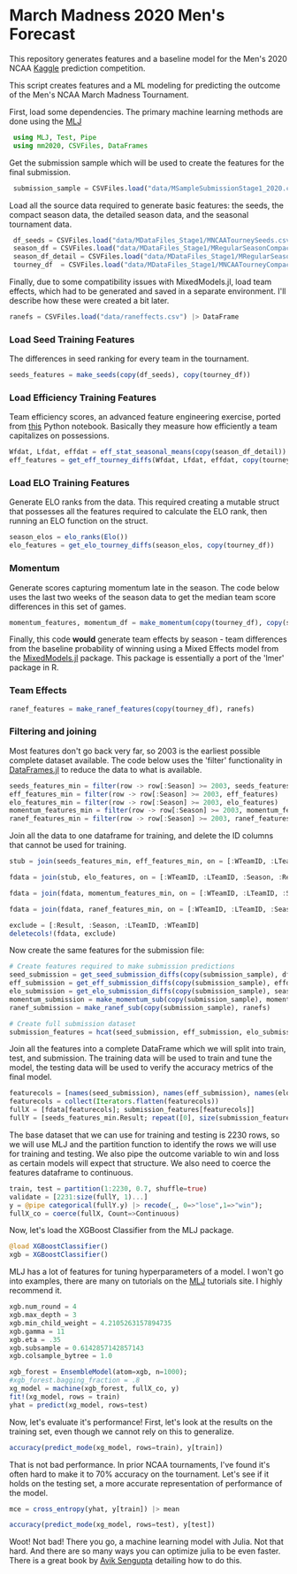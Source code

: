  # March Madness 2020 Men's Forecast

This repository generates features and a baseline model for the Men's 2020 NCAA [Kaggle](https://www.kaggle.com/c/google-cloud-ncaa-march-madness-2020-division-1-mens-tournament) prediction competition.

This script creates features and a ML modeling for predicting the outcome of the Men's NCAA March Madness Tournament.

First, load some dependencies. The primary machine learning methods are done using the [MLJ](https://github.com/alan-turing-institute/MLJ.jl)

```julia
 using MLJ, Test, Pipe
 using mm2020, CSVFiles, DataFrames
```

 Get the submission sample which will be used to create the features for the final submission.

```julia
 submission_sample = CSVFiles.load("data/MSampleSubmissionStage1_2020.csv") |> DataFrame
```

Load all the source data required to generate basic features: the seeds, the compact season data, the detailed season data, and the seasonal tournament data.

```julia
 df_seeds = CSVFiles.load("data/MDataFiles_Stage1/MNCAATourneySeeds.csv") |> DataFrame
 season_df = CSVFiles.load("data/MDataFiles_Stage1/MRegularSeasonCompactResults.csv") |> DataFrame
 season_df_detail = CSVFiles.load("data/MDataFiles_Stage1/MRegularSeasonDetailedResults.csv") |> DataFrame
 tourney_df  = CSVFiles.load("data/MDataFiles_Stage1/MNCAATourneyCompactResults.csv") |> DataFrame
```

Finally, due to some compatibility issues with MixedModels.jl, load team effects, which had to be generated and saved in a separate environment. I'll describe how these were created a bit later.

 ```julia
 ranefs = CSVFiles.load("data/raneffects.csv") |> DataFrame
```

### Load Seed Training Features

The differences in seed ranking for every team in the tournament.

```julia
seeds_features = make_seeds(copy(df_seeds), copy(tourney_df))
```

### Load Efficiency Training Features

Team efficiency scores, an advanced feature engineering exercise, ported from [this](https://www.kaggle.com/lnatml/feature-engineering-with-advanced-stats) Python notebook. Basically they measure how efficiently a team capitalizes on possessions.

```julia
Wfdat, Lfdat, effdat = eff_stat_seasonal_means(copy(season_df_detail))
eff_features = get_eff_tourney_diffs(Wfdat, Lfdat, effdat, copy(tourney_df))
```

### Load ELO Training Features

Generate ELO ranks from the data. This required creating a mutable struct that possesses all the features required to calculate the ELO rank, then running an ELO function on the struct.

```julia
season_elos = elo_ranks(Elo())
elo_features = get_elo_tourney_diffs(season_elos, copy(tourney_df))
```

### Momentum

Generate scores capturing momentum late in the season. The code below uses the last two weeks of the season data to get the median team score differences in this set of games.

```julia
momentum_features, momentum_df = make_momentum(copy(tourney_df), copy(season_df))
```

Finally, this code **would** generate team effects by season - team differences from the baseline probability of winning using a Mixed Effects model from the [MixedModels.jl](https://github.com/JuliaStats/MixedModels.jl) package. This package is essentially a port of the 'lmer' package in R.

### Team Effects
```julia
ranef_features = make_ranef_features(copy(tourney_df), ranefs)
```

### Filtering and joining

Most features don't go back very far, so 2003 is the earliest possible complete dataset available. The code below uses the 'filter' functionality in [DataFrames.jl](https://github.com/JuliaData/DataFrames.jl) to reduce the data to what is available.

```julia
seeds_features_min = filter(row -> row[:Season] >= 2003, seeds_features)
eff_features_min = filter(row -> row[:Season] >= 2003, eff_features)
elo_features_min = filter(row -> row[:Season] >= 2003, elo_features)
momentum_features_min = filter(row -> row[:Season] >= 2003, momentum_features)
ranef_features_min = filter(row -> row[:Season] >= 2003, ranef_features)
```

Join all the data to one dataframe for training, and delete the ID columns that cannot be used for training.

```julia
stub = join(seeds_features_min, eff_features_min, on = [:WTeamID, :LTeamID, :Season, :Result], kind = :left);

fdata = join(stub, elo_features, on = [:WTeamID, :LTeamID, :Season, :Result], kind = :left);

fdata = join(fdata, momentum_features_min, on = [:WTeamID, :LTeamID, :Season, :Result], kind = :left);

fdata = join(fdata, ranef_features_min, on = [:WTeamID, :LTeamID, :Season, :Result], kind = :left);

exclude = [:Result, :Season, :LTeamID, :WTeamID]
deletecols!(fdata, exclude)
```

Now create the same features for the submission file:

```julia
# Create features required to make submission predictions
seed_submission = get_seed_submission_diffs(copy(submission_sample), df_seeds)
eff_submission = get_eff_submission_diffs(copy(submission_sample), effdat) #see above
elo_submission = get_elo_submission_diffs(copy(submission_sample), season_elos)
momentum_submission = make_momentum_sub(copy(submission_sample), momentum_df)
ranef_submission = make_ranef_sub(copy(submission_sample), ranefs)

# Create full submission dataset
submission_features = hcat(seed_submission, eff_submission, elo_submission, momentum_submission, ranef_submission)

```

 Join all the features into a complete DataFrame which we will split into train, test, and submission. The training data will be used to train and tune the model, the testing data will be used to verify the accuracy metrics of the final model.

```julia
featurecols = [names(seed_submission), names(eff_submission), names(elo_submission), names(momentum_submission), names(ranef_submission)]
featurecols = collect(Iterators.flatten(featurecols))
fullX = [fdata[featurecols]; submission_features[featurecols]]
fullY = [seeds_features_min.Result; repeat([0], size(submission_features, 1))]
```

The base dataset that we can use for training and testing is 2230 rows, so we will use MLJ and the partition function to identify the rows we will use for training and testing. We also pipe the outcome variable to win and loss as certain models will expect that structure. We also need to coerce the features dataframe to continuous.

```julia
train, test = partition(1:2230, 0.7, shuffle=true)
validate = [2231:size(fullY, 1)...]
y = @pipe categorical(fullY.y) |> recode(_, 0=>"lose",1=>"win");
fullX_co = coerce(fullX, Count=>Continuous)
```

Now, let's load the XGBoost Classifier from the MLJ package.

```julia
@load XGBoostClassifier()
xgb = XGBoostClassifier()
```

MLJ has a lot of features for tuning hyperparameters of a model. I won't go into examples, there are many on tutorials on the [MLJ](https://alan-turing-institute.github.io/MLJTutorials/) tutorials site. I highly recommend it.

```julia
xgb.num_round = 4
xgb.max_depth = 3
xgb.min_child_weight = 4.2105263157894735
xgb.gamma = 11
xgb.eta = .35
xgb.subsample = 0.6142857142857143
xgb.colsample_bytree = 1.0
```

```julia
xgb_forest = EnsembleModel(atom=xgb, n=1000);
#xgb_forest.bagging_fraction = .8
xg_model = machine(xgb_forest, fullX_co, y)
fit!(xg_model, rows = train)
yhat = predict(xg_model, rows=test)
```

Now, let's evaluate it's performance! First, let's look at the results on the training set, even though we cannot rely on this to generalize.

```julia
accuracy(predict_mode(xg_model, rows=train), y[train])
```

That is not bad performance. In prior NCAA tournaments, I've found it's often hard to make it to 70% accuracy on the tournament. Let's see if it holds on the testing set, a more accurate representation of performance of the model.

```julia
mce = cross_entropy(yhat, y[train]) |> mean

accuracy(predict_mode(xg_model, rows=test), y[test])
```

Woot! Not bad! There you go, a machine learning model with Julia. Not that hard. And there are so many ways you can optimize julia to be even faster. There is a great book by [Avik Sengupta](https://www.amazon.com/Julia-High-performance-Avik-Sengupta/dp/1785880918#ace-g0160871354) detailing how to do this.
